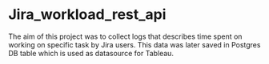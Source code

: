 # Jira_workload_rest_api
The aim of this project was to collect logs that describes time spent on working on specific task by Jira users. This data was later saved in Postgres DB table which is used as datasource for Tableau.
